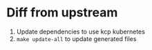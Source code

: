 # Diff from upstream

1. Update dependencies to use kcp kubernetes
2. `make update-all` to update generated files
